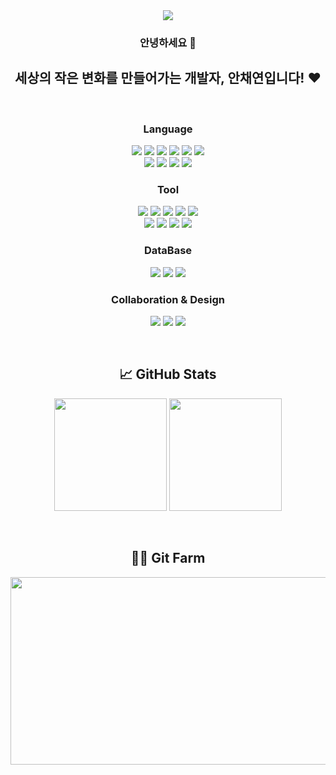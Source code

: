 <div align="center">
  <img src="https://capsule-render.vercel.app/api?type=Speech&text=Chaeyeon's%20Github&color=0:8EC5FC,100:E0C3FC&height=200&fontColor=ffffff&fontSize=60&fontAlign=50&fontAlignY=40"/>
  
  ### 안녕하세요 👋  
  ## 세상의 작은 변화를 만들어가는 개발자, 안채연입니다! ❤️
  <br>
  
  ### Language 
  <p>
    <img src="https://img.shields.io/badge/Java-007396?style=flat-square&logo=OpenJDK&logoColor=white"/>
    <img src="https://img.shields.io/badge/Python-3776AB?style=flat-square&logo=Python&logoColor=white"/>
    <img src="https://img.shields.io/badge/SpringBoot-6DB33F?style=flat-square&logo=SpringBoot&logoColor=white"/>
    <img src="https://img.shields.io/badge/PHP-777BB4?style=flat-square&logo=php&logoColor=white"/>
    <img src="https://img.shields.io/badge/C-A8B9CC?style=flat-square&logo=c&logoColor=white"/>
    <img src="https://img.shields.io/badge/C++-00599C?style=flat-square&logo=c%2B%2B&logoColor=white"/><br>
    <img src="https://img.shields.io/badge/HTML5-E34F26?style=flat-square&logo=HTML5&logoColor=white"/>
    <img src="https://img.shields.io/badge/CSS3-1572B6?style=flat-square&logo=CSS3&logoColor=white"/>
    <img src="https://img.shields.io/badge/Node.js-339933?style=flat-square&logo=Node.js&logoColor=white"/>
    <img src="https://img.shields.io/badge/Android-3DDC84?style=flat-square&logo=Android&logoColor=white"/>
  </p>
  
  ### Tool
  <p>
    <img src="https://img.shields.io/badge/VSCode-007ACC?style=flat-square&logo=visual-studio-code&logoColor=white"/>
    <img src="https://img.shields.io/badge/Visual%20Studio-68217A?style=flat-square&logo=visual-studio&logoColor=white"/>
    <img src="https://img.shields.io/badge/Eclipse-2C2255?style=flat-square&logo=eclipse-ide&logoColor=white"/>
    <img src="https://img.shields.io/badge/IntelliJ%20IDEA-000000?style=flat-square&logo=intellij-idea&logoColor=white"/>
    <img src="https://img.shields.io/badge/Android%20Studio-3DDC84?style=flat-square&logo=android-studio&logoColor=white"/><br>
    <img src="https://img.shields.io/badge/EditPlus-0078D7?style=flat-square&logo=windows&logoColor=white"/>
    <img src="https://img.shields.io/badge/Dev--C%2B%2B-003A6B?style=flat-square&logo=dev-c%2B%2B&logoColor=white"/>
    <img src="https://img.shields.io/badge/PyCharm-000000?style=flat-square&logo=pycharm&logoColor=white"/>
    <img src="https://img.shields.io/badge/Postman-FF6C37?style=flat-square&logo=Postman&logoColor=white"/>
  </p>
  
  ### DataBase
  <p>
    <img src="https://img.shields.io/badge/MySQL-4479A1?style=flat-square&logo=mysql&logoColor=white"/>
    <img src="https://img.shields.io/badge/Oracle-F80000?style=flat-square&logo=oracle&logoColor=white"/>
    <img src="https://img.shields.io/badge/Tomcat-F8DC75?style=flat-square&logo=apache-tomcat&logoColor=black"/>
  </p>
  
  ### Collaboration & Design
  <p>
    <img src="https://img.shields.io/badge/GitHub-181717?style=flat-square&logo=GitHub&logoColor=white"/>
    <img src="https://img.shields.io/badge/Notion-000000?style=flat-square&logo=Notion&logoColor=white"/>
    <img src="https://img.shields.io/badge/Figma-F24E1E?style=flat-square&logo=Figma&logoColor=white"/>
  </p>
  <br>
  
  ## 📈 GitHub Stats
  <p>
    <img src="https://github-readme-stats.vercel.app/api/top-langs/?username=Anchaeyeon&layout=compact" height="180">
    <img src="https://github-readme-stats.vercel.app/api?username=Anchaeyeon&show_icons=true" height="180">
  </p>
  <br>

  ## 👩‍🌾 Git Farm 
  <a href="https://www.gitanimals.org/en_US?utm_medium=image&utm_source=Anchaeyeon&utm_content=farm">
  <img
    src="https://render.gitanimals.org/farms/Anchaeyeon"
    width="600"
    height="300"
  />
</a>
</div>


<!--
**Anchaeyeon/Anchaeyeon** is a ✨ _special_ ✨ repository because its `README.md` (this file) appears on your GitHub profile.

Here are some ideas to get you started:

- 🔭 I’m currently working on ...
- 🌱 I’m currently learning ...
- 👯 I’m looking to collaborate on ...
- 🤔 I’m looking for help with ...
- 💬 Ask me about ...
- 📫 How to reach me: ...
- 😄 Pronouns: ...
- ⚡ Fun fact: ...
-->
